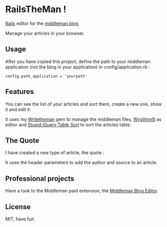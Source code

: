 # RailsTheMan !

<a href='http://rubyonrails.org/'>Rails</a> editor for the <a href='http://middlemanapp.com/basics/blogging/'>middleman blog</a>

Manage your articles in your browser.


## Usage

After you have copied this project, define the path to your middleman application (not the blog in your applicaiton) in config/application.rb :

	config.path_application = 'yourpath'

## Features

You can see the list of your articles and sort them, create a new one, show it and edit it.

It uses my <a href='https://github.com/davidtysman/writetheman'>Writetheman</a> gem to manage the middleman files, <a href='https://github.com/Nerian/bootstrap-wysihtml5-rails'>Wysihtml5</a> as editor and <a href='https://github.com/joequery/Stupid-Table-Plugin'>Stupid jQuery Table Sort</a> to sort the articles table.


## The Quote

I have created a new type of article, the quote :

It uses the header parameters to add the author and source to an article.


## Professional projects

Have a look to the Middleman paid extension, the <a href='http://middleman-blog-editor.awardwinningfjords.com/'>Middleman Blog Editor</a>

## License

MIT, have fun

